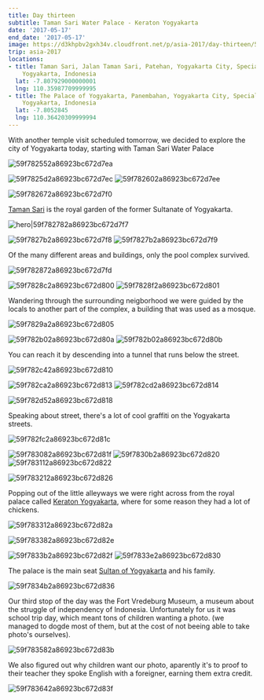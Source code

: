 ```yaml
---
title: Day thirteen
subtitle: Taman Sari Water Palace - Keraton Yogyakarta
date: '2017-05-17'
end_date: '2017-05-17'
image: https://d3khpbv2gxh34v.cloudfront.net/p/asia-2017/day-thirteen/59f782512a86923bc672d7e8.jpg
trip: asia-2017
locations:
- title: Taman Sari, Jalan Taman Sari, Patehan, Yogyakarta City, Special Region of
    Yogyakarta, Indonesia
  lat: -7.807929000000001
  lng: 110.35987709999995
- title: The Palace of Yogyakarta, Panembahan, Yogyakarta City, Special Region of
    Yogyakarta, Indonesia
  lat: -7.8052845
  lng: 110.36420309999994
---
```


With another temple visit scheduled tomorrow, we decided to explore the city of Yogyakarta today, starting with Taman Sari Water Palace

![59f782552a86923bc672d7ea](https://d3khpbv2gxh34v.cloudfront.net/p/asia-2017/day-thirteen/59f7825d2a86923bc672d7ed.jpg "1.5")

![59f7825d2a86923bc672d7ec](https://d3khpbv2gxh34v.cloudfront.net/p/asia-2017/day-thirteen/59f782672a86923bc672d7f1.jpg "1.5")
![59f782602a86923bc672d7ee](https://d3khpbv2gxh34v.cloudfront.net/p/asia-2017/day-thirteen/59f7826d2a86923bc672d7f4.jpg "1.5")

![59f782672a86923bc672d7f0](https://d3khpbv2gxh34v.cloudfront.net/p/asia-2017/day-thirteen/59f782702a86923bc672d7f5.jpg "1.5")

[Taman Sari](https://en.wikipedia.org/wiki/Taman_Sari_(Yogyakarta)) is the royal garden of the former Sultanate of Yogyakarta.

![hero|59f782782a86923bc672d7f7](https://d3khpbv2gxh34v.cloudfront.net/p/asia-2017/day-thirteen/59f782782a86923bc672d7f7.jpg "1.5")

![59f7827b2a86923bc672d7f8](https://d3khpbv2gxh34v.cloudfront.net/p/asia-2017/day-thirteen/59f782892a86923bc672d7ff.jpg "1.5")
![59f7827b2a86923bc672d7f9](https://d3khpbv2gxh34v.cloudfront.net/p/asia-2017/day-thirteen/59f782862a86923bc672d7fc.jpg "1.535")

Of the many different areas and buildings, only the pool complex survived.

![59f782872a86923bc672d7fd](https://d3khpbv2gxh34v.cloudfront.net/p/asia-2017/day-thirteen/59f782952a86923bc672d803.jpg "1.5")

![59f7828c2a86923bc672d800](https://d3khpbv2gxh34v.cloudfront.net/p/asia-2017/day-thirteen/59f7829d2a86923bc672d806.jpg "1.5")
![59f7828f2a86923bc672d801](https://d3khpbv2gxh34v.cloudfront.net/p/asia-2017/day-thirteen/59f7829d2a86923bc672d807.jpg "1.5")

Wandering through the surrounding neigborhood we were guided by the locals to another part of the complex, a building that was used as a mosque.

![59f7829a2a86923bc672d805](https://d3khpbv2gxh34v.cloudfront.net/p/asia-2017/day-thirteen/59f782a32a86923bc672d809.jpg "1.5")

![59f782b02a86923bc672d80a](https://d3khpbv2gxh34v.cloudfront.net/p/asia-2017/day-thirteen/59f782be2a86923bc672d80e.jpg "1.5")
![59f782b02a86923bc672d80b](https://d3khpbv2gxh34v.cloudfront.net/p/asia-2017/day-thirteen/59f782bf2a86923bc672d80f.jpg "1.5")

You can reach it by descending into a tunnel that runs below the street.

![59f782c42a86923bc672d810](https://d3khpbv2gxh34v.cloudfront.net/p/asia-2017/day-thirteen/59f782c72a86923bc672d811.jpg "1.383")

![59f782ca2a86923bc672d813](https://d3khpbv2gxh34v.cloudfront.net/p/asia-2017/day-thirteen/59f782cf2a86923bc672d815.jpg "1.505")
![59f782cd2a86923bc672d814](https://d3khpbv2gxh34v.cloudfront.net/p/asia-2017/day-thirteen/59f782d32a86923bc672d817.jpg "1.506")

![59f782d52a86923bc672d818](https://d3khpbv2gxh34v.cloudfront.net/p/asia-2017/day-thirteen/59f782da2a86923bc672d81a.jpg "1.5")

Speaking about street, there's a lot of cool graffiti on the Yogyakarta streets.

![59f782fc2a86923bc672d81c](https://d3khpbv2gxh34v.cloudfront.net/p/asia-2017/day-thirteen/59f783022a86923bc672d81e.jpg "1.506")

![59f783082a86923bc672d81f](https://d3khpbv2gxh34v.cloudfront.net/p/asia-2017/day-thirteen/59f7830f2a86923bc672d821.jpg "1.5")
![59f7830b2a86923bc672d820](https://d3khpbv2gxh34v.cloudfront.net/p/asia-2017/day-thirteen/59f7831e2a86923bc672d824.jpg "1.5")
![59f783112a86923bc672d822](https://d3khpbv2gxh34v.cloudfront.net/p/asia-2017/day-thirteen/59f7831f2a86923bc672d825.jpg "1.5")

![59f783212a86923bc672d826](https://d3khpbv2gxh34v.cloudfront.net/p/asia-2017/day-thirteen/59f783292a86923bc672d827.jpg "1.5")

Popping out of the little alleyways we were right across from the royal palace called [Keraton Yogyakarta](https://en.wikipedia.org/wiki/Kraton_Ngayogyakarta_Hadiningrat), where for some reason they had a lot of chickens.

![59f783312a86923bc672d82a](https://d3khpbv2gxh34v.cloudfront.net/p/asia-2017/day-thirteen/59f783362a86923bc672d82d.jpg "1.5")

![59f783382a86923bc672d82e](https://d3khpbv2gxh34v.cloudfront.net/p/asia-2017/day-thirteen/59f783442a86923bc672d833.jpg "1.5")

![59f7833b2a86923bc672d82f](https://d3khpbv2gxh34v.cloudfront.net/p/asia-2017/day-thirteen/59f783472a86923bc672d834.jpg "1.5")
![59f7833e2a86923bc672d830](https://d3khpbv2gxh34v.cloudfront.net/p/asia-2017/day-thirteen/59f7834b2a86923bc672d837.jpg "1.5")

The palace is the main seat [Sultan of Yogyakarta](https://en.wikipedia.org/wiki/Hamengkubuwono_X) and his family.

![59f7834b2a86923bc672d836](https://d3khpbv2gxh34v.cloudfront.net/p/asia-2017/day-thirteen/59f783522a86923bc672d839.jpg "1.5")

Our third stop of the day was the Fort Vredeburg Museum, a museum about the struggle of independency of Indonesia. Unfortunately for us it was school trip day, which meant tons of children wanting a photo. (we managed to dogde most of them, but at the cost of not beeing able to take photo's ourselves).

![59f783582a86923bc672d83b](https://d3khpbv2gxh34v.cloudfront.net/p/asia-2017/day-thirteen/59f7835f2a86923bc672d83e.jpg "1.5")

We also figured out why children want our photo, aparently it's to proof to their teacher they spoke English with a foreigner, earning them extra credit.

![59f783642a86923bc672d83f](https://d3khpbv2gxh34v.cloudfront.net/p/asia-2017/day-thirteen/59f7836b2a86923bc672d840.jpg "1.5")

